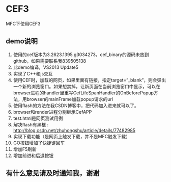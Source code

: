 # CEF3
MFC下使用CEF3

## demo说明

1.    使用的cef版本为3.2623.1395.g3034273，cef_binary的源码未放到github，如果需要联系我839505138
2.    此demo编译，VS2013 Update5
3.    实现了C++和js交互
4.    使用CEF时，加载的网页，如果里面有链接，指定target=”_blank”，则会弹出一个新的浏览窗口。如果想禁掉，让新页面在当前浏览窗口中显示，可以在browser进程的handler里重写CefLifeSpanHandler的OnBeforePopup方法，用browser的mainFrame加载popup请求的url
5.    使用flash的方法在我CSDN博客中，把代码加入进来就可以了。
6.    browser和render进程分别继承CefAPP
7.    test.html是网页测试用例 
8.    解决flash有黑框 : http://blog.csdn.net/zhuhongshu/article/details/77482985 
9.    实现下载功能（是网页上触发下载，并不是MFC触发下载）
10.   GO按钮增加了快捷键回车
11.   增加F5刷新
12.   增加前进和后退按钮

## 有什么意见请及时通知我，谢谢